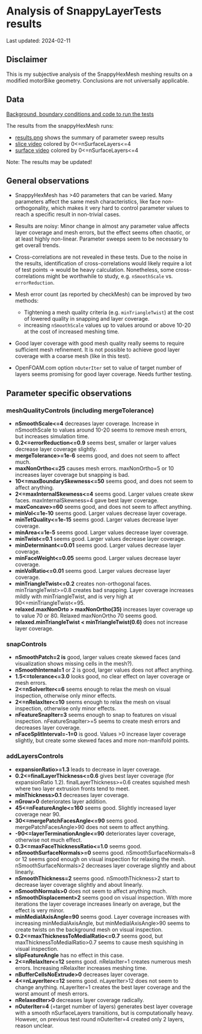 # Analysis of SnappyLayerTests results

Last updated: 2024-02-11

## Disclaimer

This is my subjective analysis of the SnappyHexMesh meshing results on
a modified motorBike geometry. Conclusions are not universally
applicable.

## Data

[Background, boundary conditions and code to run the tests](./README.md)

The results from the snappyHexMesh runs:
* [results.png](http://tkeskita.kapsi.fi/OF/snappyLayerTests_results.png) shows the summary of parameter sweep results
* [slice video](https://vimeo.com/906686016) colored by 0<=nSurfaceLayers<=4
* [surface video](https://vimeo.com/906685981) colored by 0<=nSurfaceLayers<=4

Note: The results may be updated!

## General observations

* SnappyHexMesh has >40 parameters that can be varied. Many
  parameters affect the same mesh characteristics, like face
  non-orthogonality, which makes it very hard to control parameter
  values to reach a specific result in non-trivial cases.

* Results are noisy: Minor change in almost any parameter value
  affects layer coverage and mesh errors, but the effect seems often
  chaotic, or at least highly non-linear. Parameter sweeps seem to be
  necessary to get overall trends.

* Cross-correlations are not revealed in these tests. Due to the noise
  in the results, identification of cross-correlations would likely
  require a lot of test points -> would be heavy calculation.
  Nonetheless, some cross-correlations might be worthwhile to
  study, e.g. `nSmoothScale` vs. `errorReduction`.

* Mesh error count (as reported by checkMesh) can be improved by two methods:

  * Tightening a mesh quality criteria (e.g. `minTriangleTwist`) at
    the cost of lowered quality in snapping and layer coverage.
  * increasing `nSmoothScale` values up to values around or above
    10-20 at the cost of increased meshing time.

* Good layer coverage with good mesh quality really seems to require
  sufficient mesh refinement. It is not possible to achieve good layer
  coverage with a coarse mesh (like in this test).

* OpenFOAM.com option `nOuterIter` set to value of target number of
  layers seems promising for good layer coverage. Needs further
  testing.


## Parameter specific observations

### meshQualityControls (including mergeTolerance)

* **nSmoothScale<=4** decreases layer coverage. Increase in nSmoothScale to values around 10-20 seems to remove mesh errors, but increases simulation time.
* **0.2<=errorReduction<=0.9** seems best, smaller or larger values decrease layer coverage slightly.
* **mergeTolerance>=1e-6** seems good, and does not seem to affect much.
* **maxNonOrtho<=25** causes mesh errors. maxNonOrtho=5 or 10 increases layer coverage but snapping is bad.
* **10<=maxBoundarySkewness<=50** seems good, and does not seem to affect anything.
* **2<=maxInternalSkewness<=4** seems good. Larger values create skew faces. maxInternalSkewness=4 gave best layer coverage.
* **maxConcave>=60** seems good, and does not seem to affect anything.
* **minVol<=1e-10** seems good. Larger values decrease layer coverage.
* **minTetQuality<=1e-15** seems good. Larger values decrease layer coverage.
* **minArea<=1e-5** seems good. Larger values decrease layer coverage.
* **minTwist<=0.1** seems good. Larger values decrease layer coverage.
* **minDeterminant<=0.01** seems good. Larger values decrease layer coverage.
* **minFaceWeight<=0.05** seems good. Larger values decrease layer coverage.
* **minVolRatio<=0.01** seems good. Larger values decrease layer coverage.
* **minTriangleTwist<=0.2** creates non-orthogonal faces. minTriangleTwist>=0.8 creates bad snapping. Layer coverage increases mildly with minTriangleTwist, and is very high at 90<=minTriangleTwist<=95.
* **relaxed.maxNonOrto > maxNonOrtho(35)** increases layer coverage up to value 70 or 80. Relaxed maxNonOrtho 70 seems good.
* **relaxed.minTriangleTwist < minTriangleTwist(0.6)** does not increase layer coverage.

### snapControls

* **nSmoothPatch=2 is** good, larger values create skewed faces (and visualization shows missing cells in the mesh?).
* **nSmoothInternal=1** or 2 is good, larger values does not affect anything.
* **1.5<=tolerance<=3.0** looks good, no clear effect on layer coverage or mesh errors.
* **2<=nSolverIter<=6** seems enough to relax the mesh on visual inspection, otherwise only minor effects.
* **2<=nRelaxIter<=10** seems enough to relax the mesh on visual inspection, otherwise only minor effects.
* **nFeatureSnapIter=3** seems enough to snap to features on visual inspection. nFeatureSnapIter>=5 seems to create mesh errors and decreases layer coverage.
* **nFaceSplitInterval=-1=0** is good. Values >0 increase layer coverage slightly, but create some skewed faces and more non-manifold points.

### addLayersControls

* **expansionRatio>=1.3** leads to decrease in layer coverage.
* **0.2<=finalLayerThickness<=0.6** gives best layer coverage (for expansionRatio 1.2). finalLayerThickness>=0.6 creates squished mesh where two layer extrusion fronts tend to meet.
* **minThickness>0.1** decreases layer coverage.
* **nGrow>0** deteriorates layer addition.
* **45<=nFeatureAngle<=160** seems good. Slightly increased layer coverage near 90.
* **30<=mergePatchFacesAngle<=90** seems good. mergePatchFacesAngle>90 does not seem to affect anything.
* **-90<=layerTerminationAngle<=90** deteriorates layer coverage, otherwise not much effect.
* **0.3<=maxFaceThicknessRatio<=1.0** seems good.
* **nSmoothSurfaceNormals>=0** seems good. nSmoothSurfaceNormals=8 or 12 seems good enough on visual inspection for relaxing the mesh. nSmoothSurfaceNormals>2 decreases layer coverage slightly and about linearly.
* **nSmoothThickness=2** seems good. nSmoothThickness>2 start to decrease layer coverage slightly and about linearly.
* **nSmoothNormals>0** does not seem to affect anything much.
* **nSmoothDisplacement>2** seems good on visual inspection. With more iterations the layer coverage increases linearly on average, but the effect is very minor.
* **minMedialAxisAngle=90** seems good. Layer coverage increases with increasing minMedialAxisAngle, but minMedialAxisAngle>90 seems to create twists on the background mesh on visual inspection.
* **0.2<=maxThicknessToMedialRatio<=0.7** seems good, but maxThicknessToMedialRatio>0.7 seems to cause mesh squishing in visual inspection.
* **slipFeatureAngle** has no effect in this case.
* **2<=nRelaxIter<=12** seems good. nRelaxIter=1 creates numerous mesh errors. Increasing nRelaxIter increases meshing time.
* **nBufferCellsNoExtrude>0** decreases layer coverage.
* **4<=nLayerIter<=12** seems good. nLayerIter>12 does not seem to change anything. nLayerIter=1 creates the best layer coverage and the worst amount of mesh errors.
* **nRelaxedIter>0** decreases layer coverage radically.
* **nOuterIter=4** (=target number of layers) generates best layer coverage with a smooth nSurfaceLayers transitions, but is computationally heavy. However, on previous test round nOuterIter=4 created only 2 layers, reason unclear.
